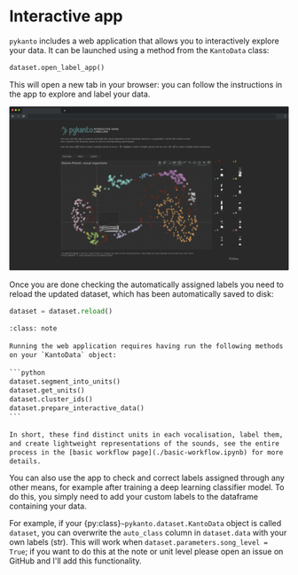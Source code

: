 
# Interactive app

`pykanto` includes a web application that allows you to interactively explore
your data. It can be launched using a method from the `KantoData` class:

```python
dataset.open_label_app()
```

This will open a new tab in your browser: you can follow the instructions in the app to explore and label your data.

![webapp](../custom/web_pykantoapp.png)

Once you are done checking the automatically assigned labels you need to reload
the updated dataset, which has been automatically saved to disk:

```python
dataset = dataset.reload()
```

````{admonition} Note:
:class: note

Running the web application requires having run the following methods on your `KantoData` object:

```python
dataset.segment_into_units()
dataset.get_units()
dataset.cluster_ids()
dataset.prepare_interactive_data()
```

In short, these find distinct units in each vocalisation, label them, and create lightweight representations of the sounds, see the entire process in the [basic workflow page](./basic-workflow.ipynb) for more details.
````

You can also use the app to check and correct labels assigned through any other
means, for example after training a deep learning classifier model. To do this,
you simply need to add your custom labels to the dataframe containing your data.

For example, if your {py:class}`~pykanto.dataset.KantoData` object is called `dataset`, you
can overwrite the `auto_class` column in `dataset.data` with your own labels
(str). This will work when `dataset.parameters.song_level = True`; if you want
to do this at the note or unit level please open an issue on GitHub and I'll add
this functionality.
